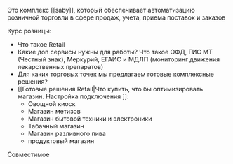 Это комплекс [[saby]], который обеспечивает автоматизацию розничной торговли в сфере продаж, учета, приема поставок и заказов

Курс розницы:
- Что такое Retail
- Какие доп сервисы нужны для работы? Что такое ОФД, ГИС МТ (Честный знак), Меркурий, ЕГАИС и МДЛП (мониторинг движения лекарственных препаратов)
- Для каких торговых точек мы предлагаем готовые комплексные решения? 
- [[Готовые решения Retail|Что купить, что бы оптимизировать магазин. Настройка подключения ]]:
	- Овощной киоск
	- Магазин метизов
	- Магазин бытовой техники и электроники
	- Табачный магазин
	- Магазин разливного пива
	- продуктовый магазин


Совместимое 